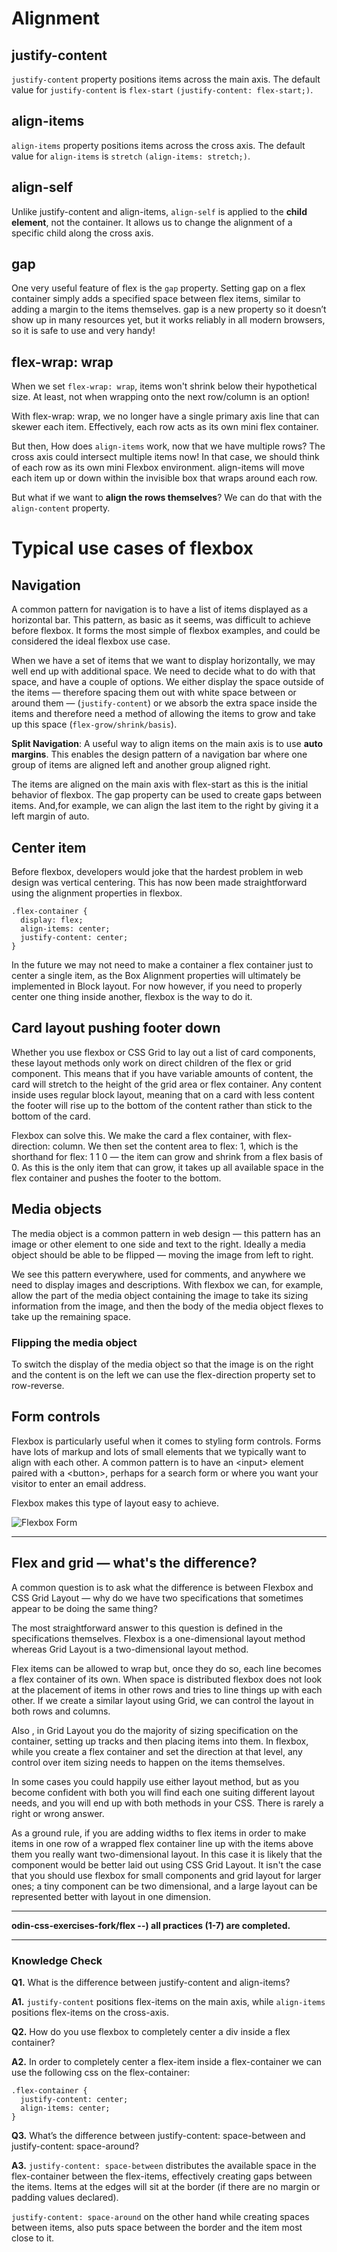 # Alignment

## justify-content

`justify-content` property positions items across the main axis. The default value for `justify-content` is `flex-start` `(justify-content: flex-start;)`.

## align-items

`align-items` property positions items across the cross axis. The default value for `align-items` is `stretch` `(align-items: stretch;)`.

## align-self
Unlike justify-content and align-items, `align-self` is applied to the **child element**, not the container. It allows us to change the alignment of a specific child along the cross axis.

## gap
One very useful feature of flex is the `gap` property. Setting gap on a flex container simply adds a specified space between flex items, similar to adding a margin to the items themselves. gap is a new property so it doesn’t show up in many resources yet, but it works reliably in all modern browsers, so it is safe to use and very handy!

## flex-wrap: wrap
When we set `flex-wrap: wrap`, items won't shrink below their hypothetical size. At least, not when wrapping onto the next row/column is an option!

With flex-wrap: wrap, we no longer have a single primary axis line that can skewer each item. Effectively, each row acts as its own mini flex container.

But then, How does `align-items` work, now that we have multiple rows? The cross axis could intersect multiple items now! In that case, we should think of each row as its own mini Flexbox environment. align-items will move each item up or down within the invisible box that wraps around each row.

But what if we want to **align the rows themselves**? We can do that with the `align-content` property.

# Typical use cases of flexbox

## Navigation
A common pattern for navigation is to have a list of items displayed as a horizontal bar. This pattern, as basic as it seems, was difficult to achieve before flexbox. It forms the most simple of flexbox examples, and could be considered the ideal flexbox use case.

When we have a set of items that we want to display horizontally, we may well end up with additional space. We need to decide what to do with that space, and have a couple of options. We either display the space outside of the items — therefore spacing them out with white space between or around them — (`justify-content`) or we absorb the extra space inside the items and therefore need a method of allowing the items to grow and take up this space (`flex-grow/shrink/basis`).

**Split Navigation**: A useful way to align items on the main axis is to use **auto margins**. This enables the design pattern of a navigation bar where one group of items are aligned left and another group aligned right. 

The items are aligned on the main axis with flex-start as this is the initial behavior of flexbox. The gap property can be used to create gaps between items. And,for example, we can align the last item to the right by giving it a left margin of auto.

## Center item
Before flexbox, developers would joke that the hardest problem in web design was vertical centering. This has now been made straightforward using the alignment properties in flexbox.

```
.flex-container {
  display: flex;
  align-items: center;
  justify-content: center;
}
```

In the future we may not need to make a container a flex container just to center a single item, as the Box Alignment properties will ultimately be implemented in Block layout. For now however, if you need to properly center one thing inside another, flexbox is the way to do it.

## Card layout pushing footer down
Whether you use flexbox or CSS Grid to lay out a list of card components, these layout methods only work on direct children of the flex or grid component. This means that if you have variable amounts of content, the card will stretch to the height of the grid area or flex container. Any content inside uses regular block layout, meaning that on a card with less content the footer will rise up to the bottom of the content rather than stick to the bottom of the card.

Flexbox can solve this. We make the card a flex container, with flex-direction: column. We then set the content area to flex: 1, which is the shorthand for flex: 1 1 0 — the item can grow and shrink from a flex basis of 0. As this is the only item that can grow, it takes up all available space in the flex container and pushes the footer to the bottom. 

## Media objects
The media object is a common pattern in web design — this pattern has an image or other element to one side and text to the right. Ideally a media object should be able to be flipped — moving the image from left to right.

We see this pattern everywhere, used for comments, and anywhere we need to display images and descriptions. With flexbox we can, for example, allow the part of the media object containing the image to take its sizing information from the image, and then the body of the media object flexes to take up the remaining space.

### Flipping the media object
To switch the display of the media object so that the image is on the right and the content is on the left we can use the flex-direction property set to row-reverse.

## Form controls
Flexbox is particularly useful when it comes to styling form controls. Forms have lots of markup and lots of small elements that we typically want to align with each other. A common pattern is to have an \<input> element paired with a \<button>, perhaps for a search form or where you want your visitor to enter an email address.

Flexbox makes this type of layout easy to achieve.

![Flexbox Form](../../../img/flexbox-form.png "Flexbox Form")

---

## Flex and grid — what's the difference?
A common question is to ask what the difference is between Flexbox and CSS Grid Layout — why do we have two specifications that sometimes appear to be doing the same thing?

The most straightforward answer to this question is defined in the specifications themselves. Flexbox is a one-dimensional layout method whereas Grid Layout is a two-dimensional layout method.

Flex items can be allowed to wrap but, once they do so, each line becomes a flex container of its own. When space is distributed flexbox does not look at the placement of items in other rows and tries to line things up with each other. If we create a similar layout using Grid, we can control the layout in both rows and columns.

Also , in Grid Layout you do the majority of sizing specification on the container, setting up tracks and then placing items into them. In flexbox, while you create a flex container and set the direction at that level, any control over item sizing needs to happen on the items themselves.

In some cases you could happily use either layout method, but as you become confident with both you will find each one suiting different layout needs, and you will end up with both methods in your CSS. There is rarely a right or wrong answer.

As a ground rule, if you are adding widths to flex items in order to make items in one row of a wrapped flex container line up with the items above them you really want two-dimensional layout. In this case it is likely that the component would be better laid out using CSS Grid Layout. It isn't the case that you should use flexbox for small components and grid layout for larger ones; a tiny component can be two dimensional, and a large layout can be represented better with layout in one dimension.

---

**odin-css-exercises-fork/flex --) all practices (1-7) are completed.**

---

### Knowledge Check

**Q1.** What is the difference between justify-content and align-items?

**A1.** `justify-content` positions flex-items on the main axis, while `align-items` positions flex-items on the cross-axis.

**Q2.** How do you use flexbox to completely center a div inside a flex container?

**A2.** In order to completely center a flex-item inside a flex-container we can use the following css on the flex-container:
```
.flex-container {
  justify-content: center;
  align-items: center;
}
```

**Q3.** What’s the difference between justify-content: space-between and justify-content: space-around?

**A3.** `justify-content: space-between` distributes the available space in the flex-container between the flex-items, effectively creating gaps between the items. Items at the edges will sit at the border (if there are no margin or padding values declared).

`justify-content: space-around` on the other hand while creating spaces between items, also puts space between the border and the item most close to it.

